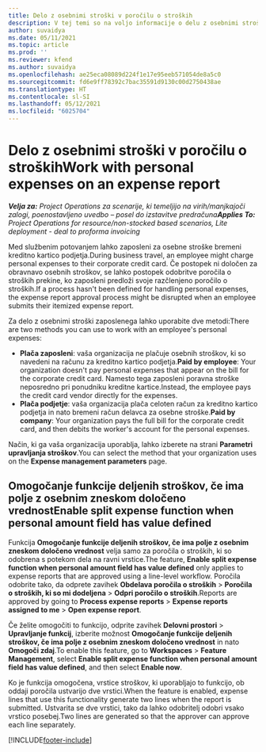```yaml
---
title: Delo z osebnimi stroški v poročilu o stroških
description: V tej temi so na voljo informacije o delu z osebnimi stroški, ki jih imajo zaposleni med poslovnimi potovanji.
author: suvaidya
ms.date: 05/11/2021
ms.topic: article
ms.prod: ''
ms.reviewer: kfend
ms.author: suvaidya
ms.openlocfilehash: ae25eca08089d224f1e17e95eeb571054de8a5c0
ms.sourcegitcommit: fd6e9ff78392c7bac35591d9130c00d2750438ae
ms.translationtype: HT
ms.contentlocale: sl-SI
ms.lasthandoff: 05/12/2021
ms.locfileid: "6025704"
---
```

# <a name="work-with-personal-expenses-on-an-expense-report"></a><span data-ttu-id="ee6a7-103">Delo z osebnimi stroški v poročilu o stroških</span><span class="sxs-lookup"><span data-stu-id="ee6a7-103">Work with personal expenses on an expense report</span></span>

<span data-ttu-id="ee6a7-104">_**Velja za:** Project Operations za scenarije, ki temeljijo na virih/manjkajoči zalogi, poenostavljeno uvedbo – posel do izstavitve predračuna_</span><span class="sxs-lookup"><span data-stu-id="ee6a7-104">_**Applies To:** Project Operations for resource/non-stocked based scenarios, Lite deployment - deal to proforma invoicing_</span></span>

<span data-ttu-id="ee6a7-105">Med službenim potovanjem lahko zaposleni za osebne stroške bremeni kreditno kartico podjetja.</span><span class="sxs-lookup"><span data-stu-id="ee6a7-105">During business travel, an employee might charge personal expenses to their corporate credit card.</span></span> <span data-ttu-id="ee6a7-106">Če postopek ni določen za obravnavo osebnih stroškov, se lahko postopek odobritve poročila o stroških prekine, ko zaposleni predloži svoje razčlenjeno poročilo o stroških.</span><span class="sxs-lookup"><span data-stu-id="ee6a7-106">If a process hasn't been defined for handling personal expenses, the expense report approval process might be disrupted when an employee submits their itemized expense report.</span></span>

<span data-ttu-id="ee6a7-107">Za delo z osebnimi stroški zaposlenega lahko uporabite dve metodi:</span><span class="sxs-lookup"><span data-stu-id="ee6a7-107">There are two methods you can use to work with an employee's personal expenses:</span></span>

  - <span data-ttu-id="ee6a7-108">**Plača zaposleni**: vaša organizacija ne plačuje osebnih stroškov, ki so navedeni na računu za kreditno kartico podjetja.</span><span class="sxs-lookup"><span data-stu-id="ee6a7-108">**Paid by employee**: Your organization doesn't pay personal expenses that appear on the bill for the corporate credit card.</span></span> <span data-ttu-id="ee6a7-109">Namesto tega zaposleni poravna stroške neposredno pri ponudniku kreditne kartice.</span><span class="sxs-lookup"><span data-stu-id="ee6a7-109">Instead, the employee pays the credit card vendor directly for the expenses.</span></span> 
  - <span data-ttu-id="ee6a7-110">**Plača podjetje**: vaša organizacija plača celoten račun za kreditno kartico podjetja in nato bremeni račun delavca za osebne stroške.</span><span class="sxs-lookup"><span data-stu-id="ee6a7-110">**Paid by company**: Your organization pays the full bill for the corporate credit card, and then debits the worker's account for the personal expenses.</span></span>

<span data-ttu-id="ee6a7-111">Način, ki ga vaša organizacija uporablja, lahko izberete na strani **Parametri upravljanja stroškov**.</span><span class="sxs-lookup"><span data-stu-id="ee6a7-111">You can select the method that your organization uses on the **Expense management parameters** page.</span></span>


## <a name="enable-split-expense-function-when-personal-amount-field-has-value-defined"></a><span data-ttu-id="ee6a7-112">Omogočanje funkcije deljenih stroškov, če ima polje z osebnim zneskom določeno vrednost</span><span class="sxs-lookup"><span data-stu-id="ee6a7-112">Enable split expense function when personal amount field has value defined</span></span>

<span data-ttu-id="ee6a7-113">Funkcija **Omogočanje funkcije deljenih stroškov, če ima polje z osebnim zneskom določeno vrednost** velja samo za poročila o stroških, ki so odobrena s potekom dela na ravni vrstice.</span><span class="sxs-lookup"><span data-stu-id="ee6a7-113">The feature, **Enable split expense function when personal amount field has value defined** only applies to expense reports that are approved using a line-level workflow.</span></span> <span data-ttu-id="ee6a7-114">Poročila odobrite tako, da odprete zavihek **Obdelava poročila o stroških** > **Poročila o stroških, ki so mi dodeljena** > **Odpri poročilo o stroških**.</span><span class="sxs-lookup"><span data-stu-id="ee6a7-114">Reports are approved by going to **Process expense reports** > **Expense reports assigned to me** > **Open expense report**.</span></span> 

<span data-ttu-id="ee6a7-115">Če želite omogočiti to funkcijo, odprite zavihek **Delovni prostori** > **Upravljanje funkcij**, izberite možnost **Omogočanje funkcije deljenih stroškov, če ima polje z osebnim zneskom določeno vrednost** in nato **Omogoči zdaj**.</span><span class="sxs-lookup"><span data-stu-id="ee6a7-115">To enable this feature, go to **Workspaces** > **Feature Management**, select **Enable split expense function when personal amount field has value defined**, and then select **Enable now**.</span></span> 

<span data-ttu-id="ee6a7-116">Ko je funkcija omogočena, vrstice stroškov, ki uporabljajo to funkcijo, ob oddaji poročila ustvarijo dve vrstici.</span><span class="sxs-lookup"><span data-stu-id="ee6a7-116">When the feature is enabled, expense lines that use this functionality generate two lines when the report is submitted.</span></span> <span data-ttu-id="ee6a7-117">Ustvarita se dve vrstici, tako da lahko odobritelj odobri vsako vrstico posebej.</span><span class="sxs-lookup"><span data-stu-id="ee6a7-117">Two lines are generated so that the approver can approve each line separately.</span></span>


[!INCLUDE[footer-include](../includes/footer-banner.md)]
